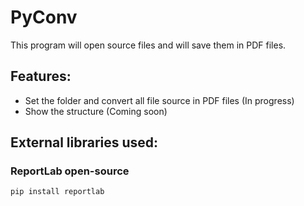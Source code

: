 # PyConv
This program will open source files and will save them in PDF files.
## Features:
* Set the folder and convert all file source in PDF files (In progress)
* Show the structure (Coming soon)

## External libraries used:
### ReportLab open-source
```
pip install reportlab
```